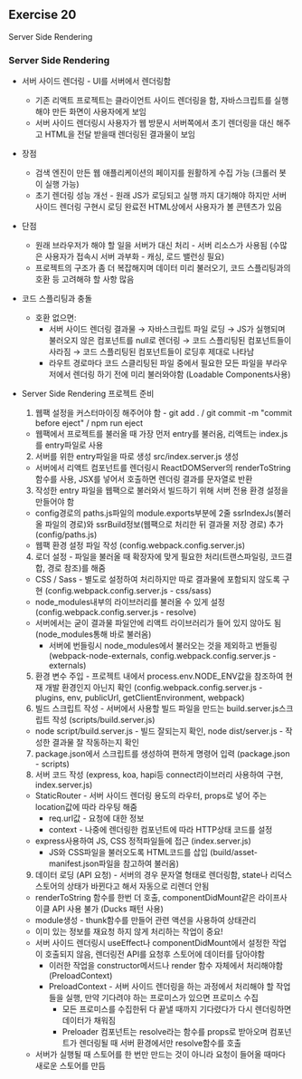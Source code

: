 ## Exercise 20

Server Side Rendering

### Server Side Rendering

* 서버 사이드 렌더링 - UI를 서버에서 렌더링함
  * 기존 리액트 프로젝트는 클라이언트 사이드 렌더링을 함, 자바스크립트를 실행해야 만든 화면이 사용자에게 보임
  * 서버 사이드 렌더링시 사용자가 웹 방문시 서버쪽에서 초기 렌더링을 대신 해주고 HTML을 전달 받을때 렌더링된 결과물이 보임
* 장점
  * 검색 엔진이 만든 웹 애플리케이션의 페이지를 원활하게 수집 가능 (크롤러 봇이 실행 가능)
  * 초기 렌더링 성능 개선 - 원래 JS가 로딩되고 실행 까지 대기해야 하지만 서버 사이드 렌더링 구현시 로딩 완료전 HTML상에서 사용자가 볼 콘텐츠가 있음
* 단점
  * 원래 브라우저가 해야 할 일을 서버가 대신 처리 - 서버 리소스가 사용됨 (수많은 사용자가 접속시 서버 과부화 - 캐싱, 로드 밸런싱 필요)
  * 프로젝트의 구조가 좀 더 복잡해지며 데이터 미리 불러오기, 코드 스플리팅과의 호환 등 고려해햐 할 사항 많음
* 코드 스플리팅과 충돌
  * 호환 없으면:
    * 서버 사이드 렌더링 결과물 → 자바스크립트 파일 로딩 → JS가 실행되며 불러오지 않은 컴포넌트를 null로 렌더링 → 코드 스플리팅된 컴포넌트들이 사라짐 → 코드 스플리팅된 컴포넌트들이 로딩후 제대로 나타남
    * 라우트 경로마다 코드 스클리팅된 파일 중에서 필요한 모든 파일을 부라우저에서 렌더링 하기 전에 미리 불러와야함 (Loadable Components사용)

* Server Side Rendering 프로젝트 준비
  1. 웹팩 설정을 커스터마이징 해주어야 함 - git add . / git commit -m "commit before eject" / npm run eject
    * 웹팩에서 프로젝트를 불러올 때 가장 먼저 entry를 불러옴, 리액트는 index.js를 entry파일로 사용
  2. 서버를 위한 entry파일을 따로 생성 src/index.server.js 생성
    * 서버에서 리액트 컴포넌트를 렌더링시 ReactDOMServer의 renderToString함수를 사용, JSX를 넣어서 호출하면 렌더링 결과를 문자열로 반환
  3. 작성한 entry 파일을 웹팩으로 불러와서 빌드하기 위해 서버 전용 환경 설정을 만들어야 함
    * config경로의 paths.js파일의 module.exports부분에 2줄 ssrIndexJs(불러올 파일의 경로)와 ssrBuild정보(웹팩으로 처리한 뒤 결과물 저장 경로) 추가 (config/paths.js)
    * 웹팩 환경 설정 파일 작성 (config.webpack.config.server.js)
  4. 로더 설정 - 파일을 불러올 때 확장자에 맞게 필요한 처리(트랜스파일링, 코드결합, 경로 참조)를 해줌
    * CSS / Sass - 별도로 설정하여 처리하지만 따로 결과물에 포함되지 않도록 구현 (config.webpack.config.server.js - css/sass)
    * node_modules내부의 라이브러리를 불러올 수 있게 설정 (config.webpack.config.server.js - resolve)
    * 서버에서는 굳이 결과물 파일안에 리액트 라이브러리가 들어 있지 않아도 됨 (node_modules통해 바로 불러옴)
      * 서버에 번들링시 node_modules에서 불러오는 것을 제외하고 번들링 (webpack-node-externals, config.webpack.config.server.js - externals)
  5. 환경 변수 주입 - 프로젝트 내에서 process.env.NODE_ENV값을 참조하여 현재 개발 환경인지 아닌지 확인 (config.webpack.config.server.js - plugins, env, publicUrl, getClientEnvironment, webpack)
  6. 빌드 스크립트 작성 - 서버에서 사용할 빌드 파일을 만드는 build.server.js스크립트 작성 (scripts/build.server.js)
    * node script/build.server.js - 빌드 잘되는지 확인, node dist/server.js - 작성한 결과물 잘 작동하는지 확인
  7. package.json에서 스크립트를 생성하여 편하게 명령어 입력 (package.json - scripts)
  8. 서버 코드 작성 (express, koa, hapi등 connect라이브러리 사용하여 구현, index.server.js)
    * StaticRouter - 서버 사이드 렌더링 용도의 라우터, props로 넣어 주는 location값에 따라 라우팅 해줌
      * req.url값 - 요청에 대한 정보
      * context - 나중에 렌더링한 컴포넌트에 따라 HTTP상태 코드를 설정
    * express사용하여 JS, CSS 정적파일들에 접근 (index.server.js)
      * JS와 CSS파일을 불러오도록 HTML코드를 삽입 (build/asset-manifest.json파일을 참고하여 불러옴)
  9. 데이터 로딩 (API 요청) - 서버의 경우 문자열 형태로 렌더링함, state나 리덕스 스토어의 상태가 바뀐다고 해서 자동으로 리렌더 안됨
    * renderToString 함수를 한번 더 호출, componentDidMount같은 라이프사이클 API 사용 불가 (Ducks 패턴 사용)
    * module생성 - thunk함수를 만들어 관련 액션을 사용하여 상태관리
    * 이미 있는 정보를 재요청 하지 않게 처리하는 작업이 중요!
    * 서버 사이드 렌더링시 useEffect나 componentDidMount에서 설정한 작업이 호출되지 않음, 렌더링전 API를 요청후 스토어에 데이터를 담아야함
      * 이러한 작업을 constructor메서드나 render 함수 자체에서 처리해야함 (PreloadContext)
      * PreloadContext - 서버 사이드 렌더링을 하는 과정에서 처리해야 할 작업들을 실행, 만약 기다려야 하는 프로미스가 있으면 프로미스 수집
        * 모든 프로미스를 수집한뒤 다 끝낼 때까지 기다렸다가 다시 렌더링하면 데이터가 채워짐
        * Preloader 컴포넌트는 resolve라는 함수를 props로 받아오며 컴포넌트가 렌더링될 때 서버 환경에서만 resolve함수를 호출
    * 서버가 실행될 때 스토어를 한 번만 만드는 것이 아니라 요청이 들어올 때마다 새로운 스토어를 만듬